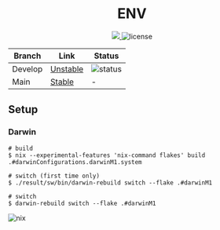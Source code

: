 <div align="center">
<h1>ENV</h1>
<p align="center">
<a href="https://nixos.org">
<img src="https://img.shields.io/badge/channel-unstable-white?style=flat&logo=NixOS&logoColor">
</a>
<img alt="license" src="https://img.shields.io/github/license/ttak0422/ENV">
</p>

<table>
  <thead>
    <tr>
      <th>Branch</th>
      <th>Link</th>
      <th>Status</th>
    </tr>
  </thead>
  <tbody>
    <tr>
      <td>Develop</td>
      <td><a href="https://github.com/ttak0422/ENV/tree/develop/">Unstable</a></td>
      <td><img alt="status" src="https://img.shields.io/github/workflow/status/ttak0422/ENV/CI?style=flat"></td>
    </tr>
    <tr>
      <td>Main</td>
      <td><a href="https://github.com/ttak0422/ENV/tree/main/">Stable</a></td>
      <td>-</td>
    </tr>
  </tbody>
</table>
</div>

## Setup

### Darwin

```
# build
$ nix --experimental-features 'nix-command flakes' build .#darwinConfigurations.darwinM1.system

# switch (first time only)
$ ./result/sw/bin/darwin-rebuild switch --flake .#darwinM1

# switch
$ darwin-rebuild switch --flake .#darwinM1
```

<img alt="nix" src="https://builtwithnix.org/badge.svg">
